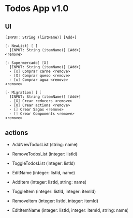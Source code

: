 # Todos App v1.0

## UI
```
[INPUT: String (listName)] [Add+]

[- NewList] [ ]
  [INPUT: String (itemName)] [Add+]
<remove>

[- Supermercado] [X]
  [INPUT: String (itemName)] [Add+]
  - [x] Comprar carne <remove>
  - [X] Comprar queso <remove>
  - [x] Comprar agua <remove>
<remove>

[- Migration] [ ]
  [INPUT: String (itemName)] [Add+]
  - [X] Crear reducers <remove>
  - [X] Crear actions <remove>
  - [] Crear Sagas <remove>
  - [] Crear Components <remove>
<remove>  
  ```

## actions
- AddNewTodosList (string: name)
- RemoveTodosList (integer: listId)
- ToggleTodosList (integer: listId)
- EditName (integer: listId, name)

- AddItem (integer: listId, string: name)
- ToggleItem (integer: listId, integer: itemId)
- RemoveItem (integer: listId, integer: itemId)
- EditItemName (integer: listId, integer: itemId, string: name)
